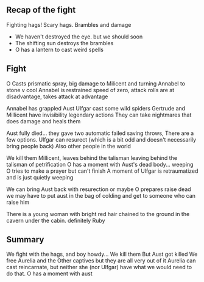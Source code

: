 ## Recap of the fight
Fighting hags! Scary hags. Brambles and damage
- We haven't destroyed the eye. but we should soon
- The shifting sun destroys the brambles
- O has a lantern to cast weird spells

## Fight
O Casts prismatic spray, big damage to Milicent and turning Annabel to stone
	v cool
Annabel is restrained
	speed of zero, attack rolls are at disadvantage, takes attack at advantage

Annabel has grappled Aust
Ulfgar cast some wild spiders
Gertrude and Millicent have invisibility legendary actions
They can take nightmares that does damage and heals them

Aust fully died... they gave two automatic failed saving throws, 
	There are a few options. Ulfgar can resurect (which is a bit odd and doesn't necessarily bring people back)
	Also other people in the world 

We kill them
	Millicent, leaves behind the talisman leaving behind the talisman of petrification
O has a moment with Aust's dead body... weeping
	O tries to make a prayer but can't finish
	A moment of 
Ulfgar is retraumatized and is just quietly weeping

We can bring Aust back with resurection or maybe O prepares raise dead
	we may have to put aust in the bag of colding and get to someone who can raise him

There is a young woman with bright red hair chained to the ground in the cavern under the cabin.
	definitely Ruby
## Summary
We fight with the hags, and boy howdy...
	We kill them
	But Aust got killed
	We free Aurelia and the Other captives but they are all very out of it
		Aurelia can cast reincarnate, but neither she (nor Ulfgar) have what we would need to do that.
	O has a moment with aust